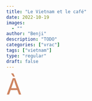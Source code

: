 ```yaml
---
title: "Le Vietnam et le café"
date: 2022-10-19
images:
  - ""
author: "Benji"
description: "TODO"
categories: ["vrac"]
tags: ["vietnam"]
type: "regular"
draft: false
---
```


<span style="color:#ce8460; font-size: 60px; display: inline-block; float: left; line-height: 0.5; margin: 15px 15px 15px 0">À</span> 
